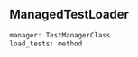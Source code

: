 ## <a id="Peeves.TestUtils.ManagedTestLoader">ManagedTestLoader</a>


```python
manager: TestManagerClass
load_tests: method
```


